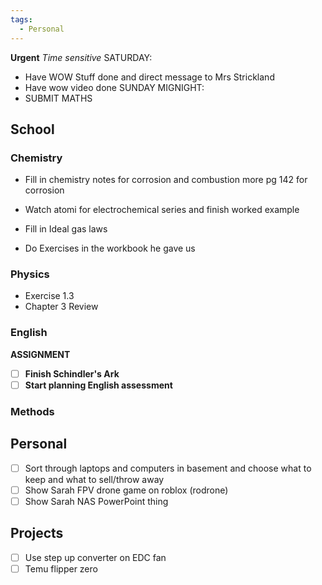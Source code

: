 ```yaml
---
tags:
  - Personal
---
```

**Urgent**
*Time sensitive*
SATURDAY:
- Have WOW Stuff done and direct message to Mrs Strickland
- Have wow video done
SUNDAY MIGNIGHT:
- SUBMIT MATHS



## School
### Chemistry 

- Fill in chemistry notes for corrosion and combustion more 
	pg 142 for corrosion

- Watch atomi for electrochemical series and finish worked example
- Fill in Ideal gas laws

- Do Exercises in the workbook he gave us 
### Physics
- Exercise 1.3
- Chapter 3 Review
### English
**ASSIGNMENT**

- [ ] **Finish Schindler's Ark**
- [ ] **Start planning English assessment** 
### Methods

## Personal
- [ ] Sort through laptops and computers in basement and choose what to keep and what to sell/throw away
- [ ] Show Sarah FPV drone game on roblox (rodrone)
- [ ] Show Sarah NAS PowerPoint thing
## Projects
- [ ] Use step up converter on EDC fan
- [ ] Temu flipper zero